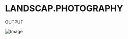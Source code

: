 # LANDSCAP.PHOTOGRAPHY

OUTPUT

![Image](https://github.com/user-attachments/assets/7444428a-0ffc-4c63-a049-5f7a5caf619a)
